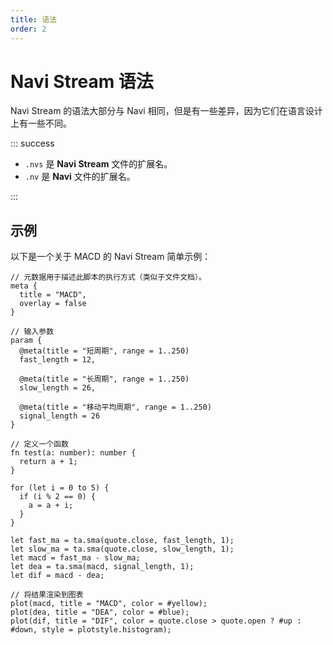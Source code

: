```yaml
---
title: 语法
order: 2
---
```


# Navi Stream 语法

Navi Stream 的语法大部分与 Navi 相同，但是有一些差异，因为它们在语言设计上有一些不同。

::: success

- `.nvs` 是 **Navi Stream** 文件的扩展名。
- `.nv` 是 **Navi** 文件的扩展名。

:::

## 示例

以下是一个关于 MACD 的 Navi Stream 简单示例：

```nvs
// 元数据用于描述此脚本的执行方式（类似于文件文档）。
meta {
  title = "MACD",
  overlay = false
}

// 输入参数
param {
  @meta(title = "短周期", range = 1..250)
  fast_length = 12,

  @meta(title = "长周期", range = 1..250)
  slow_length = 26,

  @meta(title = "移动平均周期", range = 1..250)
  signal_length = 26
}

// 定义一个函数
fn test(a: number): number {
  return a + 1;
}

for (let i = 0 to 5) {
  if (i % 2 == 0) {
    a = a + i;
  }
}

let fast_ma = ta.sma(quote.close, fast_length, 1);
let slow_ma = ta.sma(quote.close, slow_length, 1);
let macd = fast_ma - slow_ma;
let dea = ta.sma(macd, signal_length, 1);
let dif = macd - dea;

// 将结果渲染到图表
plot(macd, title = "MACD", color = #yellow);
plot(dea, title = "DEA", color = #blue);
plot(dif, title = "DIF", color = quote.close > quote.open ? #up : #down, style = plotstyle.histogram);
```
